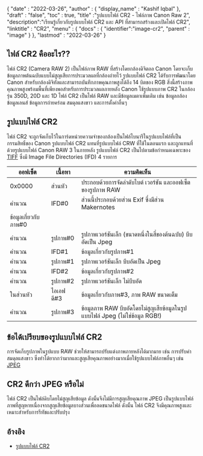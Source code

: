 {
  "date" : "2022-03-26",
  "author" : {
    "display_name" : "Kashif Iqbal"
},
  "draft" : "false",
  "toc" : true,
  "title" :"รูปแบบไฟล์ CR2 - ไฟล์ภาพ Canon Raw 2",
  "description":"เรียนรู้เกี่ยวกับรูปแบบไฟล์ CR2 และ API ที่สามารถสร้างและเปิดไฟล์ CR2",
  "linktitle" : "CR2",
  "menu" : {
    "docs" : {
      "identifier":"image-cr2",
      "parent" : "image"
}
},
  "lastmod" : "2022-03-26"
}

## ไฟล์ CR2 คืออะไร??

ไฟล์ CR2 (Camera RAW 2) เป็นไฟล์ภาพ RAW ที่สร้างโดยกล้องดิจิตอล Canon โดยจะเก็บข้อมูลภาพต้นฉบับแบบไม่สูญเสียการประมวลผลที่กล้องถ่ายไว้ รูปแบบไฟล์ CR2 ได้รับการพัฒนาโดย Canon สำหรับกล้องดิจิทัลและสามารถบันทึกภาพคุณภาพสูงได้ถึง 14 บิตของ RGB สิ่งนี้สร้างภาพคุณภาพสูงพร้อมพื้นที่เพียงพอสำหรับการประมวลผลภายหลัง Canon ใช้รูปแบบภาพ CR2 ในกล้องรุ่น 350D, 20D และ 1D ไฟล์ CR2 เป็นไฟล์ RAW และมีข้อมูลเมตาเพิ่มเติม เช่น ข้อมูลกล้อง ข้อมูลเลนส์ ข้อมูลการถ่ายคร่อม สมดุลแสงขาว และการตั้งค่าอื่นๆ

## รูปแบบไฟล์ CR2

ไฟล์ CR2 จะถูกจัดเก็บไว้ในการ์ดหน่วยความจำของกล้องเป็นไฟล์ไบนารีในรูปแบบไฟล์ที่เป็นกรรมสิทธิ์ของ Canon รูปแบบไฟล์ CR2 แทนที่รูปแบบไฟล์ CRW ที่ใช้ในตอนแรก และถูกแทนที่ด้วยรูปแบบไฟล์ Canon RAW 3 ในภายหลัง รูปแบบไฟล์ CR2 เป็นไปตามข้อกำหนดเฉพาะของ [TIFF](/th/image/tiff/) ซึ่งมี Image File Directories (IFD) 4 รายการ

|ออฟเซ็ต |เนื้อหา |ความคิดเห็น|
---|---|---|
|0x0000 |ส่วนหัว |ประกอบด้วยการจัดลำดับไบต์ เวอร์ชัน และออฟเซ็ตของรูปภาพ RAW|
|คำนวณ |IFD#0 |ส่วนนี้ประกอบด้วยส่วน Exif ซึ่งมีส่วน Makernotes
ข้อมูลเกี่ยวกับภาพ#0|
|คำนวณ |รูปภาพ#0 |รูปภาพเวอร์ชันเล็ก (ขนาดหนึ่งในสี่ของต้นฉบับ) บีบอัดเป็น Jpeg|
|คำนวณ |IFD#1 |ข้อมูลเกี่ยวกับรูปภาพ#1|
|คำนวณ |รูปภาพ#1 |รูปภาพเวอร์ชันเล็ก บีบอัดเป็น Jpeg|
|คำนวณ |IFD#2 |ข้อมูลเกี่ยวกับรูปภาพ#2|
|คำนวณ |รูปภาพ#2 |รูปภาพเวอร์ชันเล็ก ไม่บีบอัด|
|ในส่วนหัว| ไอเอฟดี#3| ข้อมูลเกี่ยวกับภาพ#3, ภาพ RAW ขนาดเต็ม|
|คำนวณ |รูปภาพ#3 |ข้อมูลภาพ RAW บีบอัดโดยไม่สูญเสียข้อมูลในรูปแบบไฟล์ Jpeg (ไม่ใช่ข้อมูล RGB!)|

## ข้อได้เปรียบของรูปแบบไฟล์ CR2

การจัดเก็บรูปภาพในรูปแบบ RAW ช่วยให้สามารถปรับแต่งภาพภายหลังได้มากมาย เช่น การปรับค่าสมดุลแสงขาว ซึ่งทำได้ยากกว่ามากและสูญเสียคุณภาพอย่างมากเมื่อใช้รูปแบบไฟล์ภาพอื่นๆ เช่น [JPEG](/th/image/jpeg/)

## CR2 ดีกว่า JPEG หรือไม่

ไฟล์ CR2 เป็นไฟล์ดิบโดยไม่สูญเสียข้อมูล ดังนั้นจึงไม่มีการสูญเสียคุณภาพ JPEG เป็นรูปแบบไฟล์ภาพที่สูญหายเนื่องจากสูญเสียข้อมูลบางส่วนเพื่อลดขนาดไฟล์ ดังนั้น ไฟล์ CR2 จึงมีคุณภาพสูงและเหมาะสำหรับการรีทัชและปรับปรุง

## อ้างอิง

* [รูปแบบไฟล์ CR2](http://lclevy.free.fr/cr2/)

